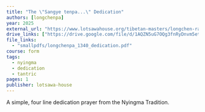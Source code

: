```yaml
---
title: "The \"Sangye tenpa...\" Dedication"
authors: [longchenpa]
year: 2025
external_url: "https://www.lotsawahouse.org/tibetan-masters/longchen-rabjam/dedication-sangye-tenpa"
drive_links: ["https://drive.google.com/file/d/1AQZN5uG7OQg3fnRyDnvm5etcI75htCQb/view?usp=drivesdk"]
file_links:
  - "smallpdfs/longchenpa_1340_dedication.pdf"
course: form
tags:
  - nyingma
  - dedication
  - tantric
pages: 1
publisher: lotsawa-house
---
```


A simple, four line dedication prayer from the Nyingma Tradition.
